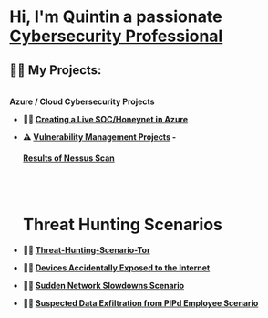 <h1>Hi, I'm Quintin a passionate <br/> <a href="https://www.linkedin.com/in/quintin-harrigin-21033b303/">Cybersecurity Professional</a></h1>

<h2>👨‍💻 My Projects:</h2>
 <br>  <b>  Azure / Cloud Cybersecurity Projects<br></b>
  

- <b>🍯🍯  [Creating a Live SOC/Honeynet in Azure](https://github.com/Crimson5th/Honey-SOC)</b>
  
- <b>⚠ [Vulnerability Management Projects](https://github.com/Crimson5th/vulnerability-management-program/tree/main)
  -<h4> [Results of Nessus Scan](https://github.com/Crimson5th/Nessus-Scan/blob/main/README.md) <b></h4>
  <br>
  <br>

   <h1>Threat Hunting Scenarios</h1>
  
- <b>🚨🚨  [Threat-Hunting-Scenario-Tor](https://github.com/Crimson5th/threat-hunting-scenario-tor)</b>

- <b>🚨🚨  [Devices Accidentally Exposed to the Internet](https://github.com/Crimson5th/Internet-Facing-Scenario/blob/main/README.md)</b>

- <b>🚨🚨  [Sudden Network Slowdowns Scenario](https://github.com/Crimson5th/Network-Slowdown-Scenario/blob/main/README.md)</b>

- <b>🚨🚨  [Suspected Data Exfiltration from PIPd Employee Scenario](https://github.com/Crimson5th/Suspected-Data-Exfiltration-from-PIPd-Employee-Scenario/blob/main/README.md)</b>

